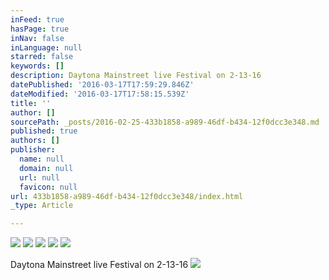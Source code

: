 ```yaml
---
inFeed: true
hasPage: true
inNav: false
inLanguage: null
starred: false
keywords: []
description: Daytona Mainstreet live Festival on 2-13-16
datePublished: '2016-03-17T17:59:29.846Z'
dateModified: '2016-03-17T17:58:15.539Z'
title: ''
author: []
sourcePath: _posts/2016-02-25-433b1858-a989-46df-b434-12f0dcc3e348.md
published: true
authors: []
publisher:
  name: null
  domain: null
  url: null
  favicon: null
url: 433b1858-a989-46df-b434-12f0dcc3e348/index.html
_type: Article

---
```

![](https://the-grid-user-content.s3-us-west-2.amazonaws.com/839b8771-6050-4da2-beae-4d6473787026.jpg)
![](https://the-grid-user-content.s3-us-west-2.amazonaws.com/d67c1b01-ce35-4acc-8b96-4aac7b9a368c.jpg)
![](https://the-grid-user-content.s3-us-west-2.amazonaws.com/545fec04-704c-4c91-b232-63c9161cfd60.jpg)
![](https://the-grid-user-content.s3-us-west-2.amazonaws.com/d8c72728-d93d-45a8-8791-9d290e36b86f.jpg)
![](https://the-grid-user-content.s3-us-west-2.amazonaws.com/c1275b54-61ab-479a-9b19-bd56ccedc3fd.jpg)

Daytona Mainstreet live Festival on 2-13-16
![](https://the-grid-user-content.s3-us-west-2.amazonaws.com/fb3a3fab-4fee-4f49-b4e8-9dfe7f67d92c.jpg)